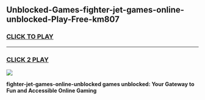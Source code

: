 
## Unblocked-Games-fighter-jet-games-online-unblocked-Play-Free-km807
<h3>
<a href="https://premium76.site?title=fighter-jet-games-online-unblocked&ref=15A">CLICK TO PLAY</a></h3>
<hr>

<h3>
<a href="https://premium76.site?title=fighter-jet-games-online-unblocked&ref=15A">CLICK 2 PLAY</a>
  
</h3>

<a href="https://premium76.site?title=fighter-jet-games-online-unblocked&ref=15A"><img src="https://clearcache.store/games.png"></a>


**fighter-jet-games-online-unblocked games unblocked: Your Gateway to Fun and Accessible Online Gaming**
